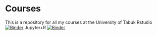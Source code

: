 # Courses
This is a repository for all my courses at the University of Tabuk
 Rstudio  [![Binder](https://mybinder.org/badge_logo.svg)](https://mybinder.org/v2/gh/balsaedi/Courses/main?urlpath=rstudio)
Jupyter+R [![Binder](https://mybinder.org/badge_logo.svg)](https://mybinder.org/v2/gh/balsaedi/Courses/main)
